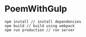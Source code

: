 # PoemWithGulp

```
npm install // install dependencies
npm build // build using webpack
npm run production // run server
```
